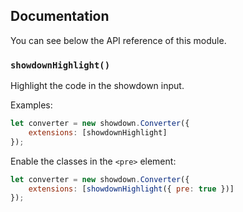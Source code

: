 ## Documentation

You can see below the API reference of this module.

### `showdownHighlight()`
Highlight the code in the showdown input.

Examples:

```js
let converter = new showdown.Converter({
    extensions: [showdownHighlight]
});
```

Enable the classes in the `<pre>` element:

```js
let converter = new showdown.Converter({
    extensions: [showdownHighlight({ pre: true })]
});
```

